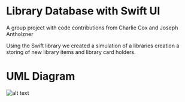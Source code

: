 # Library Database with Swift UI
A group project with code contributions from
Charlie Cox and Joseph Antholzner

Using the Swift library we created a simulation of a libraries creation a storing of new library items and library card holders.

# UML Diagram
![alt text](https://github.com/BryanPKS/Library-Database-UI/blob/main/Library%20Class%20Diagram.png)

#
